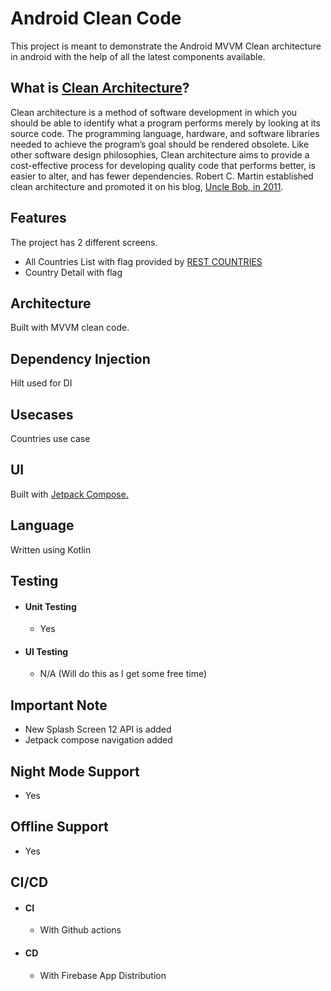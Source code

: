 # Android Clean Code 
This project is meant to demonstrate the Android MVVM Clean architecture in android with the help of all the latest components available.

## What is [Clean Architecture](https://www.amazon.com/Clean-Architecture-Craftsmans-Software-Structure/dp/0134494164)?
Clean architecture is a method of software development in which you should be able to identify what a program performs merely by looking at its source code. 
The programming language, hardware, and software libraries needed to achieve the program’s goal should be rendered obsolete. 
Like other software design philosophies, Clean architecture aims to provide a cost-effective process for developing quality code that performs better, is easier to alter, and has fewer dependencies. Robert C. Martin established clean architecture and promoted it on his blog, [Uncle Bob, in 2011](https://blog.cleancoder.com/uncle-bob/2012/08/13/the-clean-architecture.html).

## Features
The project has 2 different screens.
- All Countries List with flag provided by [REST COUNTRIES](https://restcountries.com/)
- Country Detail with flag

## Architecture
Built with MVVM clean code.

## Dependency Injection
Hilt used for DI

## Usecases
Countries use case

## UI 
Built with [Jetpack Compose.](https://developer.android.com/jetpack/compose)

## Language
Written using Kotlin

## Testing
- #### Unit Testing
  - Yes
- #### UI Testing
  - N/A (Will do this as I get some free time)

## Important Note
- New Splash Screen 12 API is added 
- Jetpack compose navigation added

## Night Mode Support
- Yes 
 
## Offline Support
- Yes 

## CI/CD 
- #### CI 
  - With Github actions
- #### CD
  - With Firebase App Distribution
